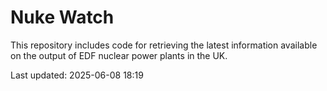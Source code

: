 # Nuke Watch

This repository includes code for retrieving the latest information available on the output of EDF nuclear power plants in the UK.

Last updated: 2025-06-08 18:19